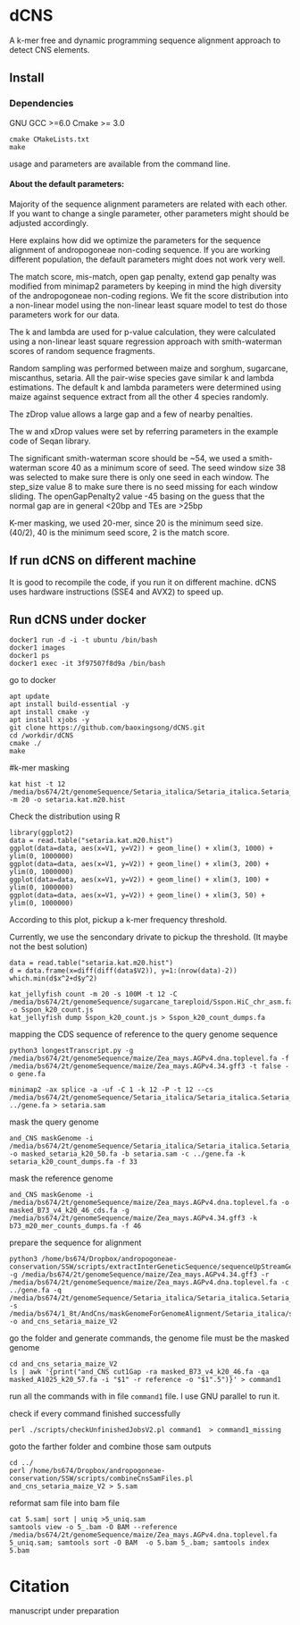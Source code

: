 # dCNS
A k-mer free and dynamic programming sequence alignment approach to detect CNS elements.



## Install
### Dependencies
GNU GCC >=6.0 
Cmake >= 3.0
```
cmake CMakeLists.txt
make
```
usage and parameters are available from the command line.

#### About the default parameters:

Majority of the sequence alignment parameters are related with each other. If you want to change a single parameter, other parameters might should be adjusted accordingly.

Here explains how did we optimize the parameters for the sequence alignment of andropogoneae non-coding sequence. If you are working different population, the default parameters might does not work very well.

The match score, mis-match, open gap penalty, extend gap penalty was modified from minimap2 parameters by keeping in mind the high diversity of the andropogoneae non-coding regions. We fit the score distribution into a non-linear model using the non-linear least square model to test do those parameters work for our data.

The k and lambda are used for p-value calculation, they were calculated using a non-linear least square regression approach with smith-waterman scores of random sequence fragments. 

Random sampling was performed between maize and sorghum, sugarcane, miscanthus, setaria. All the pair-wise species gave similar k and lambda estimations. The default k and lambda parameters were determined using maize against sequence extract from all the other 4 species randomly.

The zDrop value allows a large gap and a few of nearby penalties.

The w and xDrop values were set by referring parameters in the example code of Seqan library.

The significant smith-waterman score should be ~54, we used a smith-waterman score 40 as a minimum score of seed. The seed window size 38 was selected to make sure there is only one seed in each window. The step_size value 8 to make sure there is no seed missing for each window sliding. The openGapPenalty2 value -45 basing on the guess that the normal gap are in general  <20bp and TEs are >25bp
 

K-mer masking, we used 20-mer, since 20 is the minimum seed size. (40/2), 40 is the minimum seed score, 2 is the match score.


## If run dCNS on different machine
It is good to recompile the code, if you run it on different machine. dCNS uses hardware instructions (SSE4 and AVX2) to speed up.

## Run dCNS under docker

```
docker1 run -d -i -t ubuntu /bin/bash
docker1 images
docker1 ps
docker1 exec -it 3f97507f8d9a /bin/bash
```

go to docker
```
apt update
apt install build-essential -y
apt install cmake -y
apt install xjobs -y
git clone https://github.com/baoxingsong/dCNS.git
cd /workdir/dCNS
cmake ./
make
```


#k-mer masking

```
kat hist -t 12 /media/bs674/2t/genomeSequence/Setaria_italica/Setaria_italica.Setaria_italica_v2.0.dna.toplevel.fa -m 20 -o setaria.kat.m20.hist
```

Check the distribution using R

```
library(ggplot2)
data = read.table("setaria.kat.m20.hist")
ggplot(data=data, aes(x=V1, y=V2)) + geom_line() + xlim(3, 1000) + ylim(0, 1000000)
ggplot(data=data, aes(x=V1, y=V2)) + geom_line() + xlim(3, 200) + ylim(0, 1000000)
ggplot(data=data, aes(x=V1, y=V2)) + geom_line() + xlim(3, 100) + ylim(0, 1000000)
ggplot(data=data, aes(x=V1, y=V2)) + geom_line() + xlim(3, 50) + ylim(0, 1000000)
```

According to this plot, pickup a k-mer frequency threshold.

Currently, we use the sencondary drivate to pickup the threshold. (It maybe not the best solution)
```
data = read.table("setaria.kat.m20.hist")
d = data.frame(x=diff(diff(data$V2)), y=1:(nrow(data)-2))
which.min(d$x^2+d$y^2)

kat_jellyfish count -m 20 -s 100M -t 12 -C /media/bs674/2t/genomeSequence/sugarcane_tareploid/Sspon.HiC_chr_asm.fasta -o Sspon_k20_count.js
kat_jellyfish dump Sspon_k20_count.js > Sspon_k20_count_dumps.fa
```

mapping the CDS sequence of reference to the query genome sequence
```
python3 longestTranscript.py -g /media/bs674/2t/genomeSequence/maize/Zea_mays.AGPv4.dna.toplevel.fa -f /media/bs674/2t/genomeSequence/maize/Zea_mays.AGPv4.34.gff3 -t false -o gene.fa

minimap2 -ax splice -a -uf -C 1 -k 12 -P -t 12 --cs /media/bs674/2t/genomeSequence/Setaria_italica/Setaria_italica.Setaria_italica_v2.0.dna.toplevel.fa ../gene.fa > setaria.sam
```

mask the query genome
```
and_CNS maskGenome -i /media/bs674/2t/genomeSequence/Setaria_italica/Setaria_italica.Setaria_italica_v2.0.dna.toplevel.fa -o masked_setaria_k20_50.fa -b setaria.sam -c ../gene.fa -k setaria_k20_count_dumps.fa -f 33
```

mask the reference genome
```
and_CNS maskGenome -i /media/bs674/2t/genomeSequence/maize/Zea_mays.AGPv4.dna.toplevel.fa -o masked_B73_v4_k20_46_cds.fa -g /media/bs674/2t/genomeSequence/maize/Zea_mays.AGPv4.34.gff3 -k b73_m20_mer_counts_dumps.fa -f 46
```

prepare the sequence for alignment
```
python3 /home/bs674/Dropbox/andropogoneae-conservation/SSW/scripts/extractInterGeneticSequence/sequenceUpStreamGeneAndDownStreamV2.py -g /media/bs674/2t/genomeSequence/maize/Zea_mays.AGPv4.34.gff3 -r /media/bs674/2t/genomeSequence/maize/Zea_mays.AGPv4.dna.toplevel.fa -c ../gene.fa -q /media/bs674/2t/genomeSequence/Setaria_italica/Setaria_italica.Setaria_italica_v2.0.dna.toplevel.fa -s /media/bs674/1_8t/AndCns/maskGenomeForGenomeAlignment/Setaria_italica/setaria.sam -o and_cns_setaria_maize_V2
```



go the folder and generate commands, the genome file must be the masked genome

```
cd and_cns_setaria_maize_V2
ls | awk '{print("and_CNS cut1Gap -ra masked_B73_v4_k20_46.fa -qa masked_A1025_k20_57.fa -i "$1" -r reference -o "$1".5")}' > command1
```

run all the commands with in file `command1` file. I use GNU parallel to run it.

check if every command finished successfully
```
perl ./scripts/checkUnfinishedJobsV2.pl command1  > command1_missing
```

goto the farther folder and combine those sam outputs
```
cd ../
perl /home/bs674/Dropbox/andropogoneae-conservation/SSW/scripts/combineCnsSamFiles.pl  and_cns_setaria_maize_V2 > 5.sam
```

reformat sam file into bam file
```
cat 5.sam| sort | uniq >5_uniq.sam
samtools view -o 5_.bam -O BAM --reference /media/bs674/2t/genomeSequence/maize/Zea_mays.AGPv4.dna.toplevel.fa  5_uniq.sam; samtools sort -O BAM  -o 5.bam 5_.bam; samtools index 5.bam
```

# Citation
manuscript under preparation
